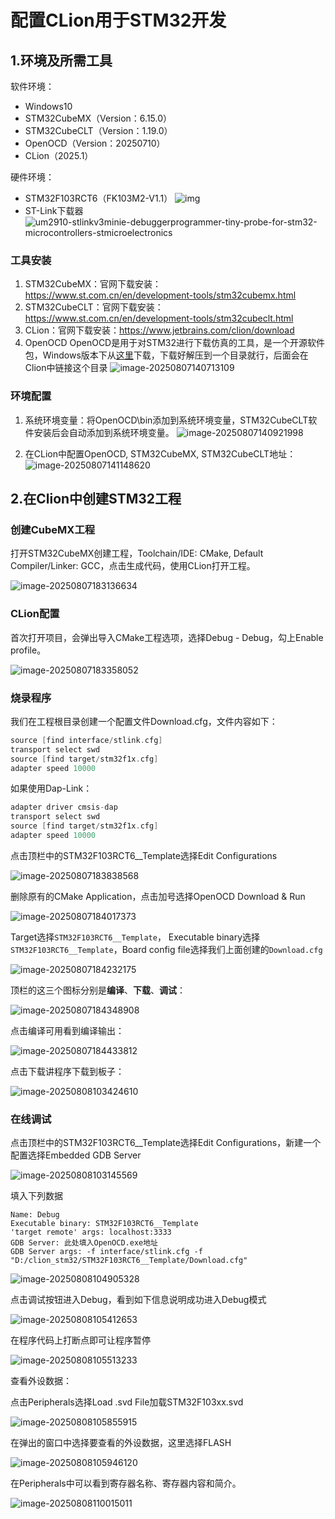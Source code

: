 # 配置CLion用于STM32开发

## 1.环境及所需工具

软件环境：

- Windows10
- STM32CubeMX（Version：6.15.0）
- STM32CubeCLT（Version：1.19.0）
- OpenOCD（Version：20250710）
- CLion（2025.1）

硬件环境：

- STM32F103RCT6（FK103M2-V1.1）
  ![img](Pictures/O1CN01V1C6cT1RaDGR3h50y_!!3278452127.jpg)
- ST-Link下载器
  ![um2910-stlinkv3minie-debuggerprogrammer-tiny-probe-for-stm32-microcontrollers-stmicroelectronics](Pictures/um2910-stlinkv3minie-debuggerprogrammer-tiny-probe-for-stm32-microcontrollers-stmicroelectronics.jpeg)

### 工具安装

1. STM32CubeMX：官网下载安装：https://www.st.com.cn/en/development-tools/stm32cubemx.html
2. STM32CubeCLT：官网下载安装：https://www.st.com.cn/en/development-tools/stm32cubeclt.html
3. CLion：官网下载安装：https://www.jetbrains.com/clion/download
4. OpenOCD
    OpenOCD是用于对STM32进行下载仿真的工具，是一个开源软件包，Windows版本下从[这里](https://gnutoolchains.com/arm-eabi/openocd/)下载，下载好解压到一个目录就行，后面会在Clion中链接这个目录
    ![image-20250807140713109](Pictures/image-20250807140713109.png)

### 环境配置

1. 系统环境变量：将OpenOCD\bin添加到系统环境变量，STM32CubeCLT软件安装后会自动添加到系统环境变量。
    ![image-20250807140921998](Pictures/image-20250807140921998.png)
    
2. 在CLion中配置OpenOCD, STM32CubeMX, STM32CubeCLT地址：
    ![image-20250807141148620](Pictures/image-20250807141148620.png)

  

## 2.在Clion中创建STM32工程

### 创建CubeMX工程

打开STM32CubeMX创建工程，Toolchain/IDE: CMake, Default Compiler/Linker: GCC，点击生成代码，使用CLion打开工程。

![image-20250807183136634](Pictures/image-20250807183136634.png)

### CLion配置

首次打开项目，会弹出导入CMake工程选项，选择Debug - Debug，勾上Enable profile。

![image-20250807183358052](Pictures/image-20250807183358052.png)

### 烧录程序

我们在工程根目录创建一个配置文件Download.cfg，文件内容如下：

```C
source [find interface/stlink.cfg]
transport select swd
source [find target/stm32f1x.cfg]
adapter speed 10000
```

如果使用Dap-Link：

```c
adapter driver cmsis-dap
transport select swd
source [find target/stm32f1x.cfg]
adapter speed 10000
```

点击顶栏中的STM32F103RCT6__Template选择Edit Configurations

![image-20250807183838568](Pictures/image-20250807183838568.png)

删除原有的CMake Application，点击加号选择OpenOCD Download & Run

![image-20250807184017373](Pictures/image-20250807184017373.png)

Target选择`STM32F103RCT6__Template`， Executable binary选择`STM32F103RCT6__Template`，Board config file选择我们上面创建的`Download.cfg`

![image-20250807184232175](Pictures/image-20250807184232175.png)

顶栏的这三个图标分别是**编译**、**下载**、**调试**：

![image-20250807184348908](Pictures/image-20250807184348908.png)

点击编译可用看到编译输出：

![image-20250807184433812](Pictures/image-20250807184433812.png)

点击下载讲程序下载到板子：

![image-20250808103424610](Pictures/image-20250808103424610.png)







### 在线调试

点击顶栏中的STM32F103RCT6__Template选择Edit Configurations，新建一个配置选择Embedded GDB Server

![image-20250808103145569](Pictures/image-20250808103145569.png)



填入下列数据

```
Name: Debug
Executable binary: STM32F103RCT6__Template
'target remote' args: localhost:3333
GDB Server: 此处填入OpenOCD.exe地址
GDB Server args: -f interface/stlink.cfg -f "D:/clion_stm32/STM32F103RCT6__Template/Download.cfg"
```



![image-20250808104905328](Pictures/image-20250808104905328.png)



点击调试按钮进入Debug，看到如下信息说明成功进入Debug模式

![image-20250808105412653](Pictures/image-20250808105412653.png)



在程序代码上打断点即可让程序暂停

![image-20250808105513233](Pictures/image-20250808105513233.png)





查看外设数据：

点击Peripherals选择Load .svd File加载STM32F103xx.svd

![image-20250808105855915](Pictures/image-20250808105855915.png)



在弹出的窗口中选择要查看的外设数据，这里选择FLASH

![image-20250808105946120](Pictures/image-20250808105946120.png)



在Peripherals中可以看到寄存器名称、寄存器内容和简介。 

![image-20250808110015011](Pictures/image-20250808110015011.png)









































